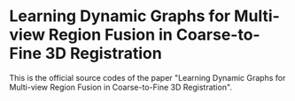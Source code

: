 # Learning Dynamic Graphs for Multi-view Region Fusion in Coarse-to-Fine 3D Registration
This is the official source codes of the paper "Learning Dynamic Graphs for Multi-view Region Fusion in Coarse-to-Fine 3D Registration".
